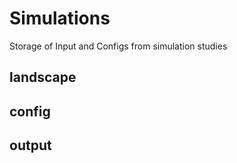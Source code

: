 # Simulations
Storage of Input and Configs from simulation studies

## landscape

## config

## output

